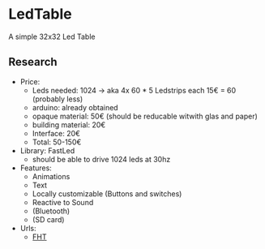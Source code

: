 # LedTable
A simple 32x32 Led Table

## Research
* Price:
    * Leds needed: 1024 -> aka 4x 60 * 5 Ledstrips each 15€ = 60 (probably less)
    * arduino: already obtained
    * opaque material: 50€ (should be reducable witwith glas and paper)
    * building material: 20€
    * Interface: 20€
    * Total: 50-150€
* Library: FastLed
    * should be able to drive 1024 leds at 30hz
* Features:
    * Animations
    * Text
    * Locally customizable (Buttons and switches)
    * Reactive to Sound
    * (Bluetooth)
    * (SD card)
* Urls:
    * [FHT](https://blog.yavilevich.com/2016/08/arduino-sound-level-meter-and-spectrum-analyzer/)
